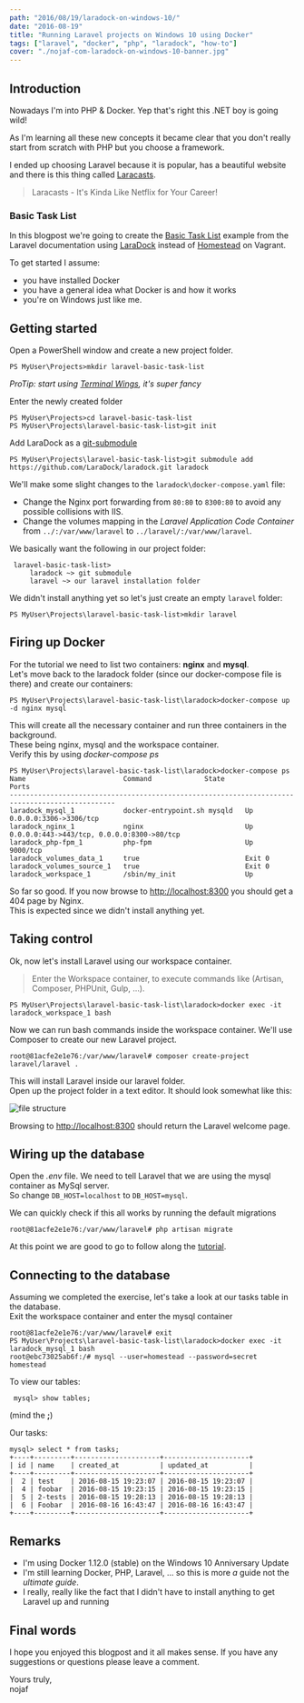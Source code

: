 ```yaml
---
path: "2016/08/19/laradock-on-windows-10/"
date: "2016-08-19"
title: "Running Laravel projects on Windows 10 using Docker"
tags: ["laravel", "docker", "php", "laradock", "how-to"]
cover: "./nojaf-com-laradock-on-windows-10-banner.jpg"
---
```


## Introduction

Nowadays I'm into PHP & Docker. Yep that's right this .NET boy is going wild!

As I'm learning all these new concepts it became clear that you don't really start from scratch with PHP but you choose a framework.

I ended up choosing Laravel because it is popular, has a beautiful website and there is this thing called [Laracasts](https://laracasts.com/).

> Laracasts - It's Kinda Like Netflix for Your Career!

### Basic Task List

In this blogpost we're going to create the [Basic Task List](https://laravel.com/docs/5.2/quickstart) example from the Laravel documentation using [LaraDock](https://github.com/LaraDock/laradock) instead of [Homestead](https://laravel.com/docs/5.2/homestead) on Vagrant.

To get started I assume:

- you have installed Docker
- you have a general idea what Docker is and how it works
- you're on Windows just like me.

## Getting started

Open a PowerShell window and create a new project folder.

    PS MyUser\Projects>mkdir laravel-basic-task-list

_ProTip: start using [Terminal Wings](https://www.phrozensoft.com/2016/02/terminal_wings-12), it's super fancy_

Enter the newly created folder

    PS MyUser\Projects>cd laravel-basic-task-list
    PS MyUser\Projects\laravel-basic-task-list>git init

Add LaraDock as a [git-submodule](https://git-scm.com/docs/git-submodule)

    PS MyUser\Projects\laravel-basic-task-list>git submodule add https://github.com/LaraDock/laradock.git laradock

We'll make some slight changes to the `laradock\docker-compose.yaml` file:

- Change the Nginx port forwarding from `80:80` to `8300:80` to avoid any possible collisions with IIS.
- Change the volumes mapping in the _Laravel Application Code Container_ from `../:/var/www/laravel` to `../laravel/:/var/www/laravel`.

We basically want the following in our project folder:

     laravel-basic-task-list>
         laradock ~> git submodule
         laravel ~> our laravel installation folder

We didn't install anything yet so let's just create an empty `laravel` folder:

    PS MyUser\Projects\laravel-basic-task-list>mkdir laravel

## Firing up Docker

For the tutorial we need to list two containers: **nginx** and **mysql**.  
Let's move back to the laradock folder (since our docker-compose file is there) and create our containers:

    PS MyUser\Projects\laravel-basic-task-list\laradock>docker-compose up -d nginx mysql

This will create all the necessary container and run three containers in the background.  
These being nginx, mysql and the workspace container.  
Verify this by using _docker-compose ps_

    PS MyUser\Projects\laravel-basic-task-list\laradock>docker-compose ps
    Name                        Command             State                      Ports
    ------------------------------------------------------------------------------------------------
    laradock_mysql_1            docker-entrypoint.sh mysqld   Up       0.0.0.0:3306->3306/tcp
    laradock_nginx_1            nginx                         Up       0.0.0.0:443->443/tcp, 0.0.0.0:8300->80/tcp
    laradock_php-fpm_1          php-fpm                       Up       9000/tcp
    laradock_volumes_data_1     true                          Exit 0
    laradock_volumes_source_1   true                          Exit 0
    laradock_workspace_1        /sbin/my_init                 Up

So far so good. If you now browse to [http://localhost:8300](http://localhost:8300) you should get a 404 page by Nginx.  
This is expected since we didn't install anything yet.

## Taking control

Ok, now let's install Laravel using our workspace container.

> Enter the Workspace container, to execute commands like (Artisan, Composer, PHPUnit, Gulp, ...).

    PS MyUser\Projects\laravel-basic-task-list\laradock>docker exec -it laradock_workspace_1 bash

Now we can run bash commands inside the workspace container. We'll use Composer to create our new Laravel project.

    root@81acfe2e1e76:/var/www/laravel# composer create-project laravel/laravel .

This will install Laravel inside our laravel folder.  
Open up the project folder in a text editor. It should look somewhat like this:

![file structure](./file-structure.png)

Browsing to [http://localhost:8300](http://localhost:8300) should return the Laravel welcome page.

## Wiring up the database

Open the _.env_ file. We need to tell Laravel that we are using the mysql container as MySql server.  
So change `DB_HOST=localhost` to `DB_HOST=mysql`.

We can quickly check if this all works by running the default migrations

    root@81acfe2e1e76:/var/www/laravel# php artisan migrate

At this point we are good to go to follow along the [tutorial](https://laravel.com/docs/5.2/quickstart#prepping-the-database).

## Connecting to the database

Assuming we completed the exercise, let's take a look at our tasks table in the database.  
Exit the workspace container and enter the mysql container

    root@81acfe2e1e76:/var/www/laravel# exit
    PS MyUser\Projects\laravel-basic-task-list\laradock>docker exec -it laradock_mysql_1 bash
    root@ebc73025ab6f:/# mysql --user=homestead --password=secret homestead

To view our tables:

     mysql> show tables;

(mind the **;**)

Our tasks:

    mysql> select * from tasks;
    +----+---------+---------------------+---------------------+
    | id | name    | created_at          | updated_at          |
    +----+---------+---------------------+---------------------+
    |  2 | test    | 2016-08-15 19:23:07 | 2016-08-15 19:23:07 |
    |  4 | foobar  | 2016-08-15 19:23:15 | 2016-08-15 19:23:15 |
    |  5 | 2-tests | 2016-08-15 19:28:13 | 2016-08-15 19:28:13 |
    |  6 | Foobar  | 2016-08-16 16:43:47 | 2016-08-16 16:43:47 |
    +----+---------+---------------------+---------------------+

## Remarks

- I'm using Docker 1.12.0 (stable) on the Windows 10 Anniversary Update
- I'm still learning Docker, PHP, Laravel, ... so this is more _a_ guide not the _ultimate guide_.
- I really, really like the fact that I didn't have to install anything to get Laravel up and running

## Final words

I hope you enjoyed this blogpost and it all makes sense. If you have any suggestions or questions please leave a comment.

Yours truly,  
nojaf
